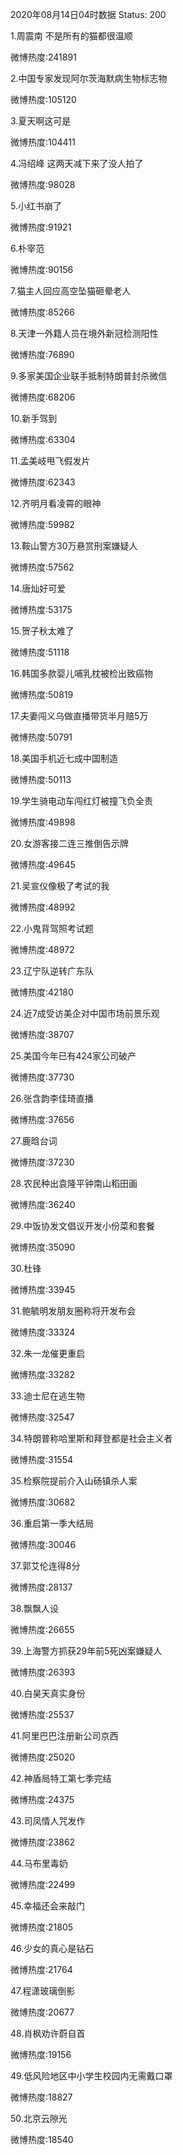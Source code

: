 2020年08月14日04时数据
Status: 200

1.周震南 不是所有的猫都很温顺

微博热度:241891

2.中国专家发现阿尔茨海默病生物标志物

微博热度:105120

3.夏天啊这可是

微博热度:104411

4.冯绍峰 这两天减下来了没人拍了

微博热度:98028

5.小红书崩了

微博热度:91921

6.朴宰范

微博热度:90156

7.猫主人回应高空坠猫砸晕老人

微博热度:85266

8.天津一外籍人员在境外新冠检测阳性

微博热度:76890

9.多家美国企业联手抵制特朗普封杀微信

微博热度:68206

10.新手驾到

微博热度:63304

11.孟美岐甩飞假发片

微博热度:62343

12.齐明月看凌霄的眼神

微博热度:59982

13.鞍山警方30万悬赏刑案嫌疑人

微博热度:57562

14.唐灿好可爱

微博热度:53175

15.贺子秋太难了

微博热度:51118

16.韩国多款婴儿哺乳枕被检出致癌物

微博热度:50819

17.夫妻闯义乌做直播带货半月赔5万

微博热度:50791

18.美国手机近七成中国制造

微博热度:50113

19.学生骑电动车闯红灯被撞飞负全责

微博热度:49898

20.女游客接二连三推倒告示牌

微博热度:49645

21.吴宣仪像极了考试的我

微博热度:48992

22.小鬼背驾照考试题

微博热度:48972

23.辽宁队逆转广东队

微博热度:42180

24.近7成受访美企对中国市场前景乐观

微博热度:38707

25.美国今年已有424家公司破产

微博热度:37730

26.张含韵李佳琦直播

微博热度:37656

27.鹿晗台词

微博热度:37230

28.农民种出袁隆平钟南山稻田画

微博热度:36240

29.中饭协发文倡议开发小份菜和套餐

微博热度:35090

30.杜锋

微博热度:33945

31.鲍毓明发朋友圈称将开发布会

微博热度:33324

32.朱一龙催更重启

微博热度:33282

33.迪士尼在逃生物

微博热度:32547

34.特朗普称哈里斯和拜登都是社会主义者

微博热度:31554

35.检察院提前介入山砀镇杀人案

微博热度:30682

36.重启第一季大结局

微博热度:30046

37.郭艾伦连得8分

微博热度:28137

38.飘飘人设

微博热度:26655

39.上海警方抓获29年前5死凶案嫌疑人

微博热度:26393

40.白昊天真实身份

微博热度:25537

41.阿里巴巴注册新公司京西

微博热度:25020

42.神盾局特工第七季完结

微博热度:24375

43.司凤情人咒发作

微博热度:23862

44.马布里毒奶

微博热度:22499

45.幸福还会来敲门

微博热度:21805

46.少女的真心是钻石

微博热度:21764

47.程潇玻璃倒影

微博热度:20677

48.肖枫劝许蔚自首

微博热度:19156

49.低风险地区中小学生校园内无需戴口罩

微博热度:18827

50.北京云隙光

微博热度:18540

